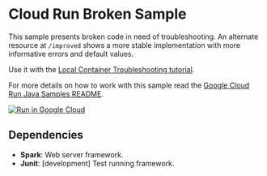 # Cloud Run Broken Sample

This sample presents broken code in need of troubleshooting. An alternate
resource at `/improved` shows a more stable implementation with more informative
errors and default values.

Use it with the [Local Container Troubleshooting tutorial](http://cloud.google.com/run/docs/tutorials/local-troubleshooting).

For more details on how to work with this sample read the [Google Cloud Run Java Samples README](https://github.com/GoogleCloudPlatform/java-docs-samples/tree/master/run).

[![Run in Google Cloud][run_img]][run_link]

[run_img]: https://storage.googleapis.com/cloudrun/button.svg
[run_link]: https://deploy.cloud.run/?git_repo=https://github.com/GoogleCloudPlatform/java-docs-samples&dir=run/hello-broken

## Dependencies

* **Spark**: Web server framework.
* **Junit**: [development] Test running framework.
